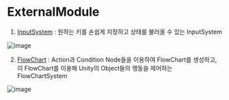 # ExternalModule

1. [InputSystem](https://github.com/JuicyPark/ExternalModule/tree/main/Assets/InputSystem/README.md) : 원하는 키를 손쉽게 지정하고 상태를 불러올 수 있는 InputSystem

![image](https://user-images.githubusercontent.com/31693348/133870246-635db368-e11b-41e9-9db4-bedd28daf8dd.png)

2. [FlowChart](https://github.com/JuicyPark/ExternalModule/tree/main/Assets/FlowChart/README.md) : Action과 Condition Node들을 이용하여 FlowChart를 생성하고, 이 FlowChart를 이용해 Unity의 Object들의 행동을 제어하는 FlowChartSystem

![image](https://user-images.githubusercontent.com/31693348/133870385-3a234022-a7df-4acd-931d-63f6fec39ec8.png)